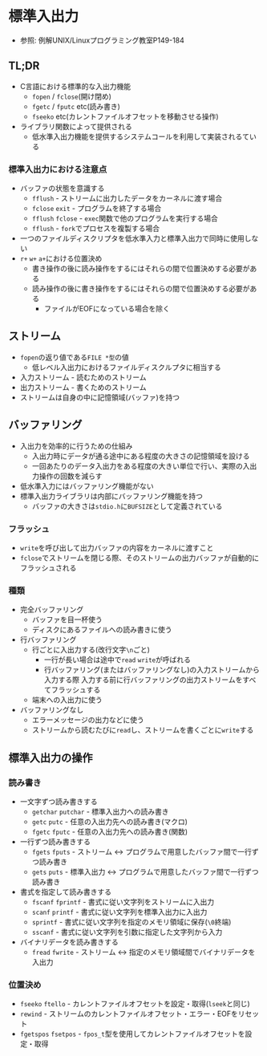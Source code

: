 # 標準入出力
- 参照: 例解UNIX/Linuxプログラミング教室P149-184

## TL;DR
- C言語における標準的な入出力機能
  - `fopen` / `fclose`(開け閉め)
  - `fgetc` / `fputc` etc(読み書き)
  - `fseeko` etc(カレントファイルオフセットを移動させる操作)
- ライブラリ関数によって提供される
  - 低水準入出力機能を提供するシステムコールを利用して実装されるている

### 標準入出力における注意点
- バッファの状態を意識する
  - `fflush`          - ストリームに出力したデータをカーネルに渡す場合
  - `fclose` `exit`   - プログラムを終了する場合
  - `fflush` `fclose` - `exec`関数で他のプログラムを実行する場合
  - `fflush`          - `fork`でプロセスを複製する場合
- 一つのファイルディスクリプタを低水準入力と標準入出力で同時に使用しない
- `r+` `w+` `a+`における位置決め
  - 書き操作の後に読み操作をするにはそれらの間で位置決めする必要がある
  - 読み操作の後に書き操作をするにはそれらの間で位置決めする必要がある
    - ファイルがEOFになっている場合を除く

## ストリーム
- `fopen`の返り値である`FILE *型`の値
  - 低レベル入出力におけるファイルディスクルプタに相当する
- 入力ストリーム - 読むためのストリーム
- 出力ストリーム - 書くためのストリーム
- ストリームは自身の中に記憶領域(バッファ)を持つ

## バッファリング
- 入出力を効率的に行うための仕組み
  - 入出力時にデータが通る途中にある程度の大きさの記憶領域を設ける
  - 一回あたりのデータ入出力をある程度の大きい単位で行い、実際の入出力操作の回数を減らす
- 低水準入力にはバッファリング機能がない
- 標準入出力ライブラリは内部にバッファリング機能を持つ
  - バッファの大きさは`stdio.h`に`BUFSIZE`として定義されている

### フラッシュ
- `write`を呼び出して出力バッファの内容をカーネルに渡すこと
- `fclose`でストリームを閉じる際、そのストリームの出力バッファが自動的にフラッシュされる

### 種類
- 完全バッファリング
  - バッファを目一杯使う
  - ディスクにあるファイルへの読み書きに使う
- 行バッファリング
  - 行ごとに入出力する(改行文字`\n`ごと)
    - 一行が長い場合は途中で`read` `write`が呼ばれる
    - 行バッファリング(またはバッファリングなし)の入力ストリームから入力する際
      入力する前に行バッファリングの出力ストリームをすべてフラッシュする
  - 端末への入出力に使う
- バッファリングなし
  - エラーメッセージの出力などに使う
  - ストリームから読むたびに`read`し、ストリームを書くごとに`write`する

## 標準入出力の操作
### 読み書き
- 一文字ずつ読み書きする
  - `getchar` `putchar` - 標準入出力への読み書き
  - `getc` `putc`       - 任意の入出力先への読み書き(マクロ)
  - `fgetc` `fputc`     - 任意の入出力先への読み書き(関数)
- 一行ずつ読み書きする
  - `fgets` `fputs`  - ストリーム <-> プログラムで用意したバッファ間で一行ずつ読み書き
  - `gets`  `puts`   - 標準入出力 <-> プログラムで用意したバッファ間で一行ずつ読み書き
- 書式を指定して読み書きする
  - `fscanf` `fprintf` - 書式に従い文字列をストリームに入出力
  - `scanf` `printf`   - 書式に従い文字列を標準入出力に入出力
  - `sprintf`          - 書式に従い文字列を指定のメモリ領域に保存(`\0`終端)
  - `sscanf`           - 書式に従い文字列を引数に指定した文字列から入力
- バイナリデータを読み書きする
  - `fread` `fwrite` - ストリーム <-> 指定のメモリ領域間でバイナリデータを入出力

### 位置決め
- `fseeko` `ftello`    - カレントファイルオフセットを設定・取得(`lseek`と同じ)
- `rewind`             - ストリームのカレントファイルオフセット・エラー・EOFをリセット
- `fgetspos` `fsetpos` - `fpos_t`型を使用してカレントファイルオフセットを設定・取得
